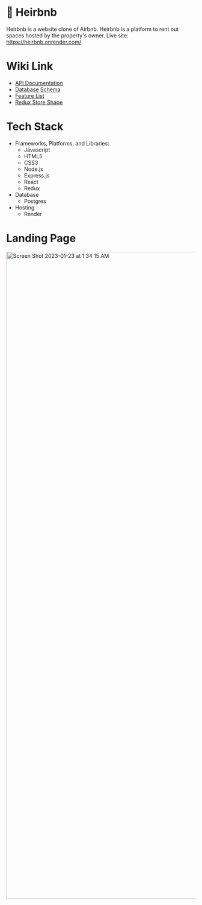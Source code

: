 #  👑 Heirbnb
Heirbnb is a website clone of Airbnb. Heirbnb is a platform to rent out spaces hosted by the property's owner.
Live site: https://heirbnb.onrender.com/

# Wiki Link
* [API Documentation](https://github.com/snowywombat/API-project/wiki/API-Documentation)
* [Database Schema](https://github.com/snowywombat/API-project/wiki/Database-Schema)
* [Feature List](https://github.com/snowywombat/API-project/wiki/Feature-List)
* [Redux Store Shape](https://github.com/snowywombat/API-project/wiki/Redux-Store-Shape)

# Tech Stack
* Frameworks, Platforms, and Libraries: 
  * Javascript
  * HTML5
  * CSS3
  * Node.js
  * Express.js
  * React
  * Redux
* Database
  * Postgres
* Hosting
  * Render

# Landing Page

<img width="1715" alt="Screen Shot 2023-01-23 at 1 34 15 AM" src="https://user-images.githubusercontent.com/96889369/214007210-aa6cb914-cbc6-4360-b582-96df482cf4b9.png">
